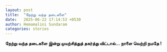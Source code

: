```yaml
---
layout: post
title:  "நேற்று வந்த தடைகளை"
date:   2025-06-22 17:14:53 +0530
author: Hemamalini Sundaram
categories: stories
---
```


**நேற்று வந்த தடைகளை இன்று முயற்சித்துத் தகர்த்து விட்டால்\... நாளை வெற்றி நமதே !**

